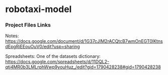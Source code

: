 # robotaxi-model

### Project Files Links

Notes:
https://docs.google.com/document/d/1G37cJlM2rACQtcB7wmOnEGT0lKtnsdEpgRiEEouOuV0/edit?usp=sharing

Spreadsheets:
One of the datasets dictionary: https://docs.google.com/spreadsheets/d/11DQL2-qtj4MR0b3LMLrphWwp9youHuz_/edit?gid=1790428238#gid=1790428238
